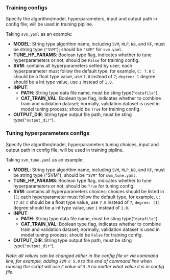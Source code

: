 ### Training configs
Specify the algorithm/model, hyperparameters, input and output path in config file; will be used in training pipline.

Taking `svm.yaml` as an example:
- **MODEL**: String type algorithm name, including `SVM`, `MLP`, `NB`, and `RF`, must be string type (`"SVM"`); should be `"SVM"` for  `svm.yaml`.
- **TUNE_HP_PARAMS**: Boolean type flag, indicates whether to tune hyperparameters or not; should be `False` for training config.
- **SVM**: contains all hyperparameters setted by user; each hyperparameter must follow the default type, for example, `C: 7.0` `C` should be a float type value, use `7.0` instead of `7`; `degree: 1` degree should be a int type value, use `1` instead of `1.0`.
- **INPUT**:
    - **PATH**: String type data file name, must be sting type(`"datafile"`).
    - **CAT_TRAIN_VAL**: Boolean type flag, indicates whether to combine train and validation dataset; normally, validation dataset is used in model tuning process; should be `True` for training config.
- **OUTPUT_DIR**: String type output file path, must be sting type(`"output_dir"`).


### Tuning hyperparameters configs
Specify the algorithm/model, hyperparameters tuning choices, input and output path in config file; will be used in training pipline.

Taking `svm_tune.yaml` as an example:
- **MODEL**: String type algorithm name, including `SVM`, `MLP`, `NB`, and `RF`, must be string type ("SVM"); should be `"SVM"` for  `svm_tune.yaml`.
- **TUNE_HP_PARAMS**: Boolean type flag, indicates whether to tune hyperparameters or not; should be `True` for tuning config.
- **SVM**: contains all hyperparameters choices; choices should be listed in `[]`; each hyperparameter must follow the default type, for example, `C: [7.0]` `C` should be a float type value, use `7.0` instead of `7`; `degree: [1]` degree should be a int type value, use `1` instead of `1.0`.
- **INPUT**:
    - **PATH**: String type data file name, must be sting type(`"datafile"`).
    - **CAT_TRAIN_VAL**: Boolean type flag, indicates whether to combine train and validation dataset; normally, validation dataset is used in model tuning process; should be `False` for training config.
- **OUTPUT_DIR**: String type output file path, must be sting type(`"output_dir"`).


*Note: all values can be changed either in the config file or via command line, for example, adding `SVM.C 5.0` to the end of command line when running the script will use `C` value at `5.0` no matter what value it is in config file.* 